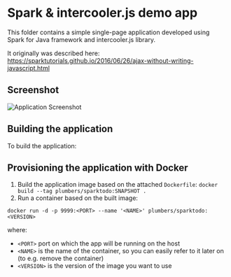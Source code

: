 # Spark & intercooler.js demo app

This folder contains a simple single-page application developed using Spark for Java framework and intercooler.js library.

It originally was described here: https://sparktutorials.github.io/2016/06/26/ajax-without-writing-javascript.html

## Screenshot
![Application Screenshot](https://sparktutorials.github.io/img/posts/sparkIntercooler/todoList.png)

## Building the application

To build the application:


## Provisioning the application with Docker

1. Build the application image based on the attached `Dockerfile`: `docker build --tag plumbers/sparktodo:SNAPSHOT .`
2. Run a container based on the built image:
```
docker run -d -p 9999:<PORT> --name '<NAME>' plumbers/sparktodo:<VERSION>
```

where:
- `<PORT>` port on which the app will be running on the host
- `<NAME>` is the name of the container, so you can easily refer to it later on (to e.g. remove the container)
- `<VERSION>` is the version of the image you want to use